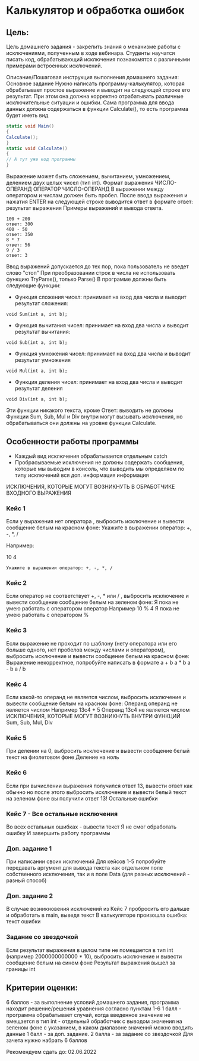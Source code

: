 # Калькулятор и обработка ошибок

## Цель:
Цель домашнего задания - закрепить знания о механизме работы с исключениями, полученным в ходе вебинара. Студенты научатся писать код, обрабатывающий исключения познакомятся с различными примерами встроенных исключений.

Описание/Пошаговая инструкция выполнения домашнего задания:
Основное задание
Нужно написать программу-калькулятор, которая обрабатывает простое выражение и выводит на следующей строке его результат.
При этом она должна корректно отрабатывать различные исключительные ситуации и ошибки.
Сама программа для ввода данных должна содержаться в функции Calculate(), то есть программа будет иметь вид

```C#
static void Main()
{
Calculate();
}
static void Calculate()
{
// А тут уже код программы
}
```
Выражение может быть сложением, вычитанием, умножением, делением двух целых чисел (тип int).
Формат выражения ЧИСЛО-ОПЕРАНД ОПЕРАТОР ЧИСЛО-ОПЕРАНД
В выражении между оператором и числам должен быть пробел.
После ввода выражения и нажатия ENTER на следующей строке выводится ответ в формате
ответ: результат выражения
Примеры выражений и вывода ответа.

```
100 + 200
ответ: 300
400 - 50
ответ: 350
8 * 7
ответ: 56
9 / 3
ответ: 3
```
Ввод выражений допускается до тех пор, пока пользователь не введет слово "стоп"
При преобразовании строк в числа не использовать функцию TryParse(), только Parse()
В программе должны быть следующие функции:

* Функция сложения чисел: принимает на вход два числа и выводит результат сложения:

`void Sum(int a, int b);`

* Функция вычитания чисел: принимает на вход два числа и выводит результат вычитания:

`void Sub(int a, int b);`

* Функция умножения чисел: принимает на вход два числа и выводит результат умножения

`void Mul(int a, int b);`
* Функция деления чисел: принимает на вход два числа и выводит результат деления

`void Div(int a, int b);`

Эти функции никакого текста, кроме Ответ:  выводить не должны
Функции Sum, Sub, Mul и Div внутри могут вызывать исключения, но обрабатываться они должны на уровне функции Calculate.

## Особенности работы программы
* Каждый вид исключения обрабатывается отдельным catch
* Пробрасываемые исключения не должны содержать сообщения, которые мы выводим в консоль, что выводить мы определяем по типу исключений
вся доп. информация информация

ИСКЛЮЧЕНИЯ, КОТОРЫЕ МОГУТ ВОЗНИКНУТЬ В ОБРАБОТЧИКЕ ВХОДНОГО ВЫРАЖЕНИЯ

### Кейс 1
Если у выражения нет оператора , выбросить исключение и вывести сообщение белым на красном фоне: Укажите в выражении оператор: +, -, *, / 

Например:

10 4

`Укажите в выражении оператор: +, -, *, /`

### Кейс 2
Если оператор не соответствует +, -, * или / , выбросить исключение и вывести сообщение сообщение белым на зеленом фоне: Я пока не умею работать с оператором оператор Например
10 % 4
Я пока не умею работать с оператором %

### Кейс 3
Если выражение не проходит по шаблону (нету оператора или его больше одного, нет пробелов между числами и оператором), выбросить исключение и вывести сообщение белым на красном фоне:
Выражение некорректное, попробуйте написать в формате
a + b
a * b
a - b
a / b

### Кейс 4
Если какой-то операнд не является числом, выбросить исключение и вывести сообщение белым на красном фоне: Операнд операнд не является числом Например
13c4 + 5
Операнд 13c4 не является числом
ИСКЛЮЧЕНИЯ, КОТОРЫЕ МОГУТ ВОЗНИКНУТЬ ВНУТРИ ФУНКЦИЙ Sum, Sub, Mul, Div

### Кейс 5
При делении на 0, выбросить исключение и вывести сообщение белый текст на фиолетовом фоне
Деление на ноль

### Кейс 6
Если при вычислении выражения получился ответ 13, вывести ответ как обычно но после этого выбросить исключение и вывести белый текст на зеленом фоне
вы получили ответ 13!
Остальные ошибки

### Кейс 7 - Все остальные исключения
Во всех остальных ошибках - вывести текст
Я не смог обработать ошибку
И завершить работу программы

### Доп. задание 1
При написании своих исключений Для кейсов 1-5 попробуйте передавать аргумент для вывода текста как отдельном поле собственного исключения, так и в поле Data (для разных исключений - разный способ)

### Доп. задание 2
В случае возникновения исключений из Кейс 7 пробросить его дальше и обработать в main, выведя текст
В калькуляторе произошла ошибка: текст ошибки

### Задание со звездочкой
Если результат выражения в целом типе не помещается в тип int (например 2000000000000 * 10), выбросить исключение и вывести сообщение белым на синем фоне
Результат выражения вышел за границы int

## Критерии оценки:
6 баллов - за выполнение условий домашнего задания, программа находит решение/решения уравнения согласно пунктам 1-6
1 балл - программа обрабатывает случай, когда введенное значение не вмещается в тип int - отдельный обработчик с выводом значения на зеленом фоне с указанием, в каком диапазоне значений можно вводить данные
1 балл - за доп. задание.
2 балла - за задание со звездочкой
Для зачета нужно набрать 6 баллов

Рекомендуем сдать до: 02.06.2022